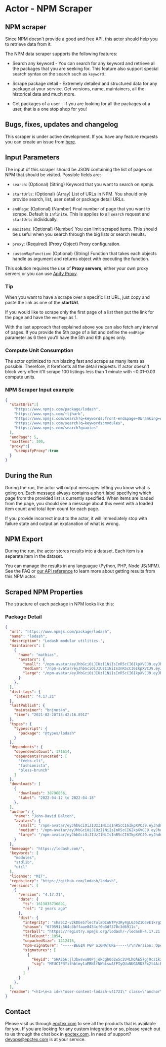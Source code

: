 # Actor - NPM Scraper

## NPM scraper

Since NPM doesn't provide a good and free API, this actor should help you to retrieve data from it.

The NPM data scraper supports the following features:

-   Search any keyword - You can search for any keyword and retrieve all the packages that you are seeking for. This feature also support special search syntax on the search such as `keyword:`

-   Scrape package detail - Extremely detailed and structured data for any package at your service. Get versions, name, maintainers, all the historical data and much more.

-   Get packages of a user - If you are looking for all the packages of a user, that is a one stop shop for you!

## Bugs, fixes, updates and changelog

This scraper is under active development. If you have any feature requests you can create an issue from [here](https://github.com/epctex/npm-scraper/issues).

## Input Parameters

The input of this scraper should be JSON containing the list of pages on NPM that should be visited. Possible fields are:

- `search`: (Optional) (String) Keyword that you want to search on npmjs.

- `startUrls`: (Optional) (Array) List of URLs in NPM. You should only provide search, list, user detail or package detail URLs.

- `endPage`: (Optional) (Number) Final number of page that you want to scrape. Default is `Infinite`. This is applies to all `search` request and `startUrls` individually.

- `maxItems`: (Optional) (Number) You can limit scraped items. This should be useful when you search through the big lists or search results.

- `proxy`: (Required) (Proxy Object) Proxy configuration.

- `customMapFunction`: (Optional) (String) Function that takes each objects handle as argument and returns object with executing the function.

This solution requires the use of **Proxy servers**, either your own proxy servers or you can use [Apify Proxy](https://www.apify.com/docs/proxy).

### Tip

When you want to have a scrape over a specific list URL, just copy and paste the link as one of the **startUrl**.

If you would like to scrape only the first page of a list then put the link for the page and have the `endPage` as 1.

With the last approach that explained above you can also fetch any interval of pages. If you provide the 5th page of a list and define the `endPage` parameter as 6 then you'll have the 5th and 6th pages only.

### Compute Unit Consumption

The actor optimized to run blazing fast and scrape as many items as possible. Therefore, it forefronts all the detail requests. If actor doesn't block very often it'll scrape 100 listings less than 1 minute with ~0.01-0.03 compute units.

### NPM Scraper Input example

```json
{
  "startUrls":[
    "https://www.npmjs.com/package/lodash",
    "https://www.npmjs.com/~ljharb",
    "https://www.npmjs.com/search?q=keywords:front-end&page=0&ranking=optimal",
    "https://www.npmjs.com/search?q=keywords:modules",
    "https://www.npmjs.com/search?q=axios"
  ],
  "endPage": 5,
  "maxItems": 100,
  "proxy":{
    "useApifyProxy":true
  }
}

```

## During the Run

During the run, the actor will output messages letting you know what is going on. Each message always contains a short label specifying which page from the provided list is currently specified.
When items are loaded from the page, you should see a message about this event with a loaded item count and total item count for each page.

If you provide incorrect input to the actor, it will immediately stop with failure state and output an explanation of what is wrong.

## NPM Export

During the run, the actor stores results into a dataset. Each item is a separate item in the dataset.

You can manage the results in any languague (Python, PHP, Node JS/NPM). See the FAQ or <a href="https://www.apify.com/docs/api" target="blank">our API reference</a> to learn more about getting results from this NPM actor.

## Scraped NPM Properties

The structure of each package in NPM looks like this:

### Package Detail

```json
{
  "url": "https://www.npmjs.com/package/lodash",
  "name": "lodash",
  "description": "Lodash modular utilities.",
  "maintainers": [
    {
      "name": "mathias",
      "avatars": {
        "small": "/npm-avatar/eyJhbGciOiJIUzI1NiIsInR5cCI6IkpXVCJ9.eyJhdmF0YXJVUkwiOiJodHRwczovL3MuZ3JhdmF0YXIuY29tL2F2YXRhci8yNGUwOGE5ZWE4NGRlYjE3YWUxMjEwNzRkMGYxNzEyNT9zaXplPTUwJmRlZmF1bHQ9cmV0cm8ifQ.1nyQBg2LJRuQRWzQgT_g8Hru5FIUsz2mCZ3yqtIGbPQ",
        "medium": "/npm-avatar/eyJhbGciOiJIUzI1NiIsInR5cCI6IkpXVCJ9.eyJhdmF0YXJVUkwiOiJodHRwczovL3MuZ3JhdmF0YXIuY29tL2F2YXRhci8yNGUwOGE5ZWE4NGRlYjE3YWUxMjEwNzRkMGYxNzEyNT9zaXplPTEwMCZkZWZhdWx0PXJldHJvIn0.8O30NcKyPpUc911dhXJuyBnrSQx-tLyHhFYFPIj5VcQ",
        "large": "/npm-avatar/eyJhbGciOiJIUzI1NiIsInR5cCI6IkpXVCJ9.eyJhdmF0YXJVUkwiOiJodHRwczovL3MuZ3JhdmF0YXIuY29tL2F2YXRhci8yNGUwOGE5ZWE4NGRlYjE3YWUxMjEwNzRkMGYxNzEyNT9zaXplPTQ5NiZkZWZhdWx0PXJldHJvIn0.XJZ0JP62pAmmumlu-AeTCji3D_2wleGxXGc86Sl5f4A"
      }
    },
  ],
  "dist-tags": {
    "latest": "4.17.21"
  },
  "lastPublish": {
    "maintainer": "bnjmnt4n",
    "time": "2021-02-20T15:42:16.891Z"
  },
  "types": {
    "typescript": {
      "package": "@types/lodash"
    }
  },
  "dependents": {
    "dependentsCount": 171614,
    "dependentsTruncated": [
      "feebs-cli",
      "fashionista",
      "bless-brunch"
    ]
  },
  "downloads": [
    {
      "downloads": 38796856,
      "label": "2022-04-12 to 2022-04-18"
    },
  ],
  "author": {
    "name": "John-David Dalton",
    "avatars": {
      "small": "/npm-avatar/eyJhbGciOiJIUzI1NiIsInR5cCI6IkpXVCJ9.eyJhdmF0YXJVUkwiOiJodHRwczovL3MuZ3JhdmF0YXIuY29tL2F2YXRhci8yOTlhM2Q4OTFmZjE5MjBiNjljMzY0ZDA2MTAwNzA0Mz9zaXplPTUwJmRlZmF1bHQ9cmV0cm8ifQ.B9Vy-ZZRADWO6SYXG9debouY1FRb7AMhNqg8rO76fOw",
      "medium": "/npm-avatar/eyJhbGciOiJIUzI1NiIsInR5cCI6IkpXVCJ9.eyJhdmF0YXJVUkwiOiJodHRwczovL3MuZ3JhdmF0YXIuY29tL2F2YXRhci8yOTlhM2Q4OTFmZjE5MjBiNjljMzY0ZDA2MTAwNzA0Mz9zaXplPTEwMCZkZWZhdWx0PXJldHJvIn0.c1-LKdixh9shjLtVzpFB2qCaSFIyeMSRg89KtYrscAw",
      "large": "/npm-avatar/eyJhbGciOiJIUzI1NiIsInR5cCI6IkpXVCJ9.eyJhdmF0YXJVUkwiOiJodHRwczovL3MuZ3JhdmF0YXIuY29tL2F2YXRhci8yOTlhM2Q4OTFmZjE5MjBiNjljMzY0ZDA2MTAwNzA0Mz9zaXplPTQ5NiZkZWZhdWx0PXJldHJvIn0.wTHgJF3dJNHDR2eKg8YGLK6neCgefwB7LCWcRPgQErw"
    }
  },
  "homepage": "https://lodash.com/",
  "keywords": [
    "modules",
    "stdlib",
    "util"
  ],
  "license": "MIT",
  "repository": "https://github.com/lodash/lodash",
  "versions": [
    {
      "version": "4.17.21",
      "date": {
        "ts": 1613835736891,
        "rel": "2 years ago"
      },
      "dist": {
        "integrity": "sha512-v2kDEe57lecTulaDIuNTPy3Ry4gLGJ6Z1O3vE1krgXZNrsQ+LFTGHVxVjcXPs17LhbZVGedAJv8XZ1tvj5FvSg==",
        "shasum": "679591c564c3bffaae8454cf0b3df370c3d6911c",
        "tarball": "https://registry.npmjs.org/lodash/-/lodash-4.17.21.tgz",
        "fileCount": 1054,
        "unpackedSize": 1412415,
        "npm-signature": "-----BEGIN PGP SIGNATURE-----\r\nVersion: OpenPGP.js v3.0.13\r\nComment: https://openpgpjs.org\r\n\r\nwsFcBAEBCAAQBQJgMS3ZCRA9TVsSAnZWagAA8+4P/jx+SJ6Ue5oAJjz0L7gw\nLDD5YvP8aoliFq4GYkwUXfVQvOwomIPfa+U5Kao/hDfuwFQ/Bq5D5nSsl2bj\nrjJgvlKXna0SId8AgDgY2fB7zSfninuJvalY4iTWMN8DFSpG0XE2QFfoKpd3\njDmuzcNtgr79QV6DgjOVkHiP1IGNDlLTc1QEKiwo/5CdGQi1q/iCj6dViQMJ\nByuuuV2Qzi3f/FI25cG797WZar1MHhhlcnB50HiVBGp54IZOyuqdqWPduZQo\nvhONtonxPGBm3/J+uAkeUSSyL3Ud+FzLvdg8WEI9gDL0yvU4k0FcsnOONEYn\nngLaKEsw2xAnPBYW3Lf73Jnpwx6FAT3k49kgzxiNYSxEo7x4wiuNtBoDMyNw\nEKj6SZ0bUNmaJgiMfDnnDjCKjI3JrO1hho8z6CkwuvxuWLlW9wSsVayggzAI\nEhfeTeISugVHh332oDY2MI/Ysu8MnVN8fGmqeYQBBFj3aWatuA2NvVjACnX/\n54G7FtCU8TxZpm9shFRSopBx8PeI3r+icx1CT8YVFypY416PLnidHyqtME1G\neuRd1nWEz18hvVUAEHmuvHo+EPP3tITmTTUPQcZGMdBcZC+4UBmPMWX466HE\nbHw4aOnUWMa0sWfsERC5xzRZAb4lgMPEoTOnZyN4usMy7x9TzGZKZvU24HUE\nmpae\r\n=NOmG\r\n-----END PGP SIGNATURE-----\r\n",
        "signatures": [
          {
            "keyid": "SHA256:jl3bwswu80PjjokCgh0o2w5c2U4LhQAE57gj9cz1kzA",
            "sig": "MEUCIF3Yithbtmy1aEBNlfNWbLswAfPIyQUuNUGARD3Ex2t4AiEA6TlN2ZKJCUpS/Sf2Z6MduF1BNSvayHIpu5wAcICcKXw="
          }
        ]
      }
    },
  ],
  "readme": "<h1>\n<a id=\"user-content-lodash-v41721\" class=\"anchor\" href=\"#lodash-v41721\" aria-hidden=\"true\"><span aria-hidden=\"true\" class=\"octicon octicon-link\"></span></a>lodash v4.17.21</h1>\n<p>The <a href=\"https://lodash.com/\" rel=\"nofollow\">Lodash</a> library exported as <a href=\"https://nodejs.org/\" rel=\"nofollow\">Node.js</a> modules.</p>\n<h2>\n<a id=\"user-content-installation\" class=\"anchor\" href=\"#installation\" aria-hidden=\"true\"><span aria-hidden=\"true\" class=\"octicon octicon-link\"></span></a>Installation</h2>\n<p>Using npm:</p>\n<div class=\"highlight highlight-source-shell\"><pre>$ npm i -g npm\n$ npm i --save lodash</pre></div>\n<p>In Node.js:</p>\n<div class=\"highlight highlight-source-js\"><pre><span class=\"pl-c\">// Load the full build.</span>\n<span class=\"pl-k\">var</span> <span class=\"pl-s1\">_</span> <span class=\"pl-c1\">=</span> <span class=\"pl-en\">require</span><span class=\"pl-kos\">(</span><span class=\"pl-s\">'lodash'</span><span class=\"pl-kos\">)</span><span class=\"pl-kos\">;</span>\n<span class=\"pl-c\">// Load the core build.</span>\n<span class=\"pl-k\">var</span> <span class=\"pl-s1\">_</span> <span class=\"pl-c1\">=</span> <span class=\"pl-en\">require</span><span class=\"pl-kos\">(</span><span class=\"pl-s\">'lodash/core'</span><span class=\"pl-kos\">)</span><span class=\"pl-kos\">;</span>\n<span class=\"pl-c\">// Load the FP build for immutable auto-curried iteratee-first data-last methods.</span>\n<span class=\"pl-k\">var</span> <span class=\"pl-s1\">fp</span> <span class=\"pl-c1\">=</span> <span class=\"pl-en\">require</span><span class=\"pl-kos\">(</span><span class=\"pl-s\">'lodash/fp'</span><span class=\"pl-kos\">)</span><span class=\"pl-kos\">;</span>\n\n<span class=\"pl-c\">// Load method categories.</span>\n<span class=\"pl-k\">var</span> <span class=\"pl-s1\">array</span> <span class=\"pl-c1\">=</span> <span class=\"pl-en\">require</span><span class=\"pl-kos\">(</span><span class=\"pl-s\">'lodash/array'</span><span class=\"pl-kos\">)</span><span class=\"pl-kos\">;</span>\n<span class=\"pl-k\">var</span> <span class=\"pl-s1\">object</span> <span class=\"pl-c1\">=</span> <span class=\"pl-en\">require</span><span class=\"pl-kos\">(</span><span class=\"pl-s\">'lodash/fp/object'</span><span class=\"pl-kos\">)</span><span class=\"pl-kos\">;</span>\n\n<span class=\"pl-c\">// Cherry-pick methods for smaller browserify/rollup/webpack bundles.</span>\n<span class=\"pl-k\">var</span> <span class=\"pl-s1\">at</span> <span class=\"pl-c1\">=</span> <span class=\"pl-en\">require</span><span class=\"pl-kos\">(</span><span class=\"pl-s\">'lodash/at'</span><span class=\"pl-kos\">)</span><span class=\"pl-kos\">;</span>\n<span class=\"pl-k\">var</span> <span class=\"pl-s1\">curryN</span> <span class=\"pl-c1\">=</span> <span class=\"pl-en\">require</span><span class=\"pl-kos\">(</span><span class=\"pl-s\">'lodash/fp/curryN'</span><span class=\"pl-kos\">)</span><span class=\"pl-kos\">;</span></pre></div>\n<p>See the <a href=\"https://github.com/lodash/lodash/tree/4.17.21-npm\">package source</a> for more details.</p>\n<p><strong>Note:</strong><br>\nInstall <a href=\"https://www.npmjs.com/package/n_\" rel=\"nofollow\">n_</a> for Lodash use in the Node.js &lt; 6 REPL.</p>\n<h2>\n<a id=\"user-content-support\" class=\"anchor\" href=\"#support\" aria-hidden=\"true\"><span aria-hidden=\"true\" class=\"octicon octicon-link\"></span></a>Support</h2>\n<p>Tested in Chrome 74-75, Firefox 66-67, IE 11, Edge 18, Safari 11-12, &amp; Node.js 8-12.<br>\nAutomated <a href=\"https://saucelabs.com/u/lodash\" rel=\"nofollow\">browser</a> &amp; <a href=\"https://travis-ci.org/lodash/lodash/\" rel=\"nofollow\">CI</a> test runs are available.</p>\n"
}
```

## Contact
Please visit us through [epctex.com](https://epctex.com) to see all the products that is available for you. If you are looking for any custom integration or so, please reach out to us through the chat box in [epctex.com](https://epctex.com). In need of support? [devops@epctex.com](mailto:devops@epctex.com) is at your service.
